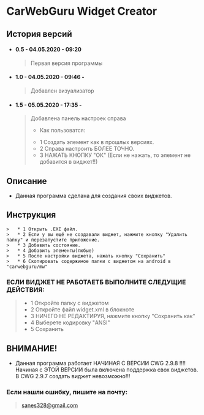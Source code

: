 # CarWebGuru Widget Creator

## История версий

 - #### 0.5       - 04.05.2020 - 09:20

    >  Первая версия программы

 - #### 1.0 - 04.05.2020 - 09:46 - 

    >  Добавлен визуализатор

 - #### 1.5 - 05.05.2020 - 17:35 - 

    >  Добавлена панель настроек справа
    >   - Как пользоватся:
    >   * 1  Создать элемент как в прошлых версиях.
    >   * 2 Справа настроить БОЛЕЕ ТОЧНО.
    >   * 3 НАЖАТЬ КНОПКУ "ОК" (Если не нажать, то элемент не добавится в виджет!!)

    
## Описание

 - Данная программа сделана для создания своих виджетов.

## Инструкция

    >   * 1 Открыть .ЕХЕ файл.
    >   * 2 Если у вы ещё не создавали виджет, нажмите кнопку "Удалить папку" и перезапустите приложение.
    >   * 3 Добавить состояние.
    >   * 4 Добавить элементы(любые)
    >   * 5 После настройки виджета, нажать кнопку "Сохранить"
    >   * 6 Скопировать содержимое папки с виджетом на android в "carwebguru/mw"

### ЕСЛИ ВИДЖЕТ НЕ РАБОТАЕТБ ВЫПОЛНИТЕ СЛЕДУЩИЕ ДЕЙСТВИЯ:

   >   * 1 Откройте папку с виджетом
   >   * 2 Откройте файл widget.xml в блокноте
   >   * 3 НИЧЕГО НЕ РЕДАКТИРУЯ, нажмите кнопку "Сохранить как"
   >   * 4 Выберете кодировку "ANSI"
   >   * 5 Сохранить

## ВНИМАНИЕ!

 -  Данная программа работает НАЧИНАЯ С ВЕРСИИ CWG 2.9.8 !!!!
    Начиная с ЭТОЙ ВЕРСИИ была включена поддержка свох виджетов.
    В CWG 2.9.7 создать виджет невозможно!!!

###  Если нашли ошибку, пишите на почту:
> sanes328@gmail.com
